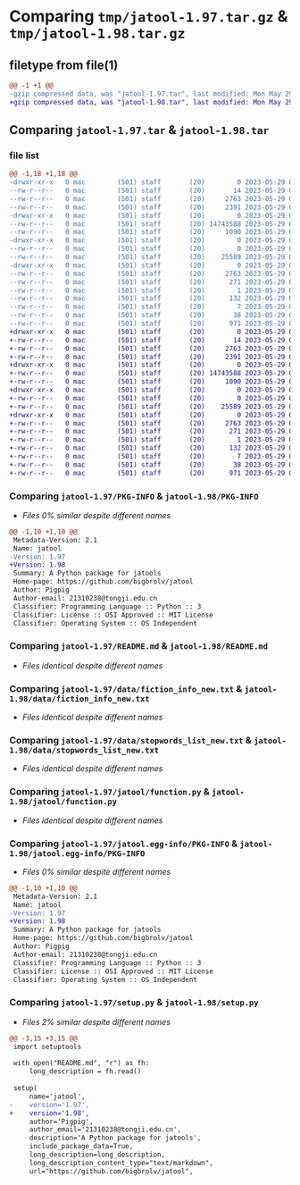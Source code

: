 # Comparing `tmp/jatool-1.97.tar.gz` & `tmp/jatool-1.98.tar.gz`

## filetype from file(1)

```diff
@@ -1 +1 @@
-gzip compressed data, was "jatool-1.97.tar", last modified: Mon May 29 03:15:53 2023, max compression
+gzip compressed data, was "jatool-1.98.tar", last modified: Mon May 29 03:23:30 2023, max compression
```

## Comparing `jatool-1.97.tar` & `jatool-1.98.tar`

### file list

```diff
@@ -1,18 +1,18 @@
-drwxr-xr-x   0 mac        (501) staff       (20)        0 2023-05-29 03:15:53.212915 jatool-1.97/
--rw-r--r--   0 mac        (501) staff       (20)       14 2023-05-29 03:14:51.000000 jatool-1.97/MANIFEST.in
--rw-r--r--   0 mac        (501) staff       (20)     2763 2023-05-29 03:15:53.212501 jatool-1.97/PKG-INFO
--rw-r--r--   0 mac        (501) staff       (20)     2391 2023-05-29 02:05:05.000000 jatool-1.97/README.md
-drwxr-xr-x   0 mac        (501) staff       (20)        0 2023-05-29 03:15:53.167174 jatool-1.97/data/
--rw-r--r--   0 mac        (501) staff       (20) 14743588 2023-05-29 02:05:05.000000 jatool-1.97/data/fiction_info_new.txt
--rw-r--r--   0 mac        (501) staff       (20)     1090 2023-05-29 02:05:06.000000 jatool-1.97/data/stopwords_list_new.txt
-drwxr-xr-x   0 mac        (501) staff       (20)        0 2023-05-29 03:15:53.209215 jatool-1.97/jatool/
--rw-r--r--   0 mac        (501) staff       (20)        0 2023-05-29 02:05:06.000000 jatool-1.97/jatool/__init__.py
--rw-r--r--   0 mac        (501) staff       (20)    25589 2023-05-29 03:14:53.000000 jatool-1.97/jatool/function.py
-drwxr-xr-x   0 mac        (501) staff       (20)        0 2023-05-29 03:15:53.211968 jatool-1.97/jatool.egg-info/
--rw-r--r--   0 mac        (501) staff       (20)     2763 2023-05-29 03:15:53.000000 jatool-1.97/jatool.egg-info/PKG-INFO
--rw-r--r--   0 mac        (501) staff       (20)      271 2023-05-29 03:15:53.000000 jatool-1.97/jatool.egg-info/SOURCES.txt
--rw-r--r--   0 mac        (501) staff       (20)        1 2023-05-29 03:15:53.000000 jatool-1.97/jatool.egg-info/dependency_links.txt
--rw-r--r--   0 mac        (501) staff       (20)      132 2023-05-29 03:15:53.000000 jatool-1.97/jatool.egg-info/requires.txt
--rw-r--r--   0 mac        (501) staff       (20)        7 2023-05-29 03:15:53.000000 jatool-1.97/jatool.egg-info/top_level.txt
--rw-r--r--   0 mac        (501) staff       (20)       38 2023-05-29 03:15:53.213017 jatool-1.97/setup.cfg
--rw-r--r--   0 mac        (501) staff       (20)      971 2023-05-29 03:14:52.000000 jatool-1.97/setup.py
+drwxr-xr-x   0 mac        (501) staff       (20)        0 2023-05-29 03:23:30.064781 jatool-1.98/
+-rw-r--r--   0 mac        (501) staff       (20)       14 2023-05-29 03:14:51.000000 jatool-1.98/MANIFEST.in
+-rw-r--r--   0 mac        (501) staff       (20)     2763 2023-05-29 03:23:30.063155 jatool-1.98/PKG-INFO
+-rw-r--r--   0 mac        (501) staff       (20)     2391 2023-05-29 02:05:05.000000 jatool-1.98/README.md
+drwxr-xr-x   0 mac        (501) staff       (20)        0 2023-05-29 03:23:30.035597 jatool-1.98/data/
+-rw-r--r--   0 mac        (501) staff       (20) 14743588 2023-05-29 02:05:05.000000 jatool-1.98/data/fiction_info_new.txt
+-rw-r--r--   0 mac        (501) staff       (20)     1090 2023-05-29 02:05:06.000000 jatool-1.98/data/stopwords_list_new.txt
+drwxr-xr-x   0 mac        (501) staff       (20)        0 2023-05-29 03:23:30.059092 jatool-1.98/jatool/
+-rw-r--r--   0 mac        (501) staff       (20)        0 2023-05-29 02:05:06.000000 jatool-1.98/jatool/__init__.py
+-rw-r--r--   0 mac        (501) staff       (20)    25589 2023-05-29 03:23:07.000000 jatool-1.98/jatool/function.py
+drwxr-xr-x   0 mac        (501) staff       (20)        0 2023-05-29 03:23:30.062327 jatool-1.98/jatool.egg-info/
+-rw-r--r--   0 mac        (501) staff       (20)     2763 2023-05-29 03:23:29.000000 jatool-1.98/jatool.egg-info/PKG-INFO
+-rw-r--r--   0 mac        (501) staff       (20)      271 2023-05-29 03:23:29.000000 jatool-1.98/jatool.egg-info/SOURCES.txt
+-rw-r--r--   0 mac        (501) staff       (20)        1 2023-05-29 03:23:29.000000 jatool-1.98/jatool.egg-info/dependency_links.txt
+-rw-r--r--   0 mac        (501) staff       (20)      132 2023-05-29 03:23:29.000000 jatool-1.98/jatool.egg-info/requires.txt
+-rw-r--r--   0 mac        (501) staff       (20)        7 2023-05-29 03:23:29.000000 jatool-1.98/jatool.egg-info/top_level.txt
+-rw-r--r--   0 mac        (501) staff       (20)       38 2023-05-29 03:23:30.065047 jatool-1.98/setup.cfg
+-rw-r--r--   0 mac        (501) staff       (20)      971 2023-05-29 03:22:50.000000 jatool-1.98/setup.py
```

### Comparing `jatool-1.97/PKG-INFO` & `jatool-1.98/PKG-INFO`

 * *Files 0% similar despite different names*

```diff
@@ -1,10 +1,10 @@
 Metadata-Version: 2.1
 Name: jatool
-Version: 1.97
+Version: 1.98
 Summary: A Python package for jatools
 Home-page: https://github.com/bigbrolv/jatool
 Author: Pigpig
 Author-email: 21310238@tongji.edu.cn
 Classifier: Programming Language :: Python :: 3
 Classifier: License :: OSI Approved :: MIT License
 Classifier: Operating System :: OS Independent
```

### Comparing `jatool-1.97/README.md` & `jatool-1.98/README.md`

 * *Files identical despite different names*

### Comparing `jatool-1.97/data/fiction_info_new.txt` & `jatool-1.98/data/fiction_info_new.txt`

 * *Files identical despite different names*

### Comparing `jatool-1.97/data/stopwords_list_new.txt` & `jatool-1.98/data/stopwords_list_new.txt`

 * *Files identical despite different names*

### Comparing `jatool-1.97/jatool/function.py` & `jatool-1.98/jatool/function.py`

 * *Files identical despite different names*

### Comparing `jatool-1.97/jatool.egg-info/PKG-INFO` & `jatool-1.98/jatool.egg-info/PKG-INFO`

 * *Files 0% similar despite different names*

```diff
@@ -1,10 +1,10 @@
 Metadata-Version: 2.1
 Name: jatool
-Version: 1.97
+Version: 1.98
 Summary: A Python package for jatools
 Home-page: https://github.com/bigbrolv/jatool
 Author: Pigpig
 Author-email: 21310238@tongji.edu.cn
 Classifier: Programming Language :: Python :: 3
 Classifier: License :: OSI Approved :: MIT License
 Classifier: Operating System :: OS Independent
```

### Comparing `jatool-1.97/setup.py` & `jatool-1.98/setup.py`

 * *Files 2% similar despite different names*

```diff
@@ -3,15 +3,15 @@
 import setuptools
 
 with open("README.md", "r") as fh:
     long_description = fh.read()
 
 setup(
     name='jatool',
-    version='1.97',
+    version='1.98',
     author='Pigpig',
     author_email='21310238@tongji.edu.cn',
     description='A Python package for jatools',
     include_package_data=True,
     long_description=long_description,
     long_description_content_type="text/markdown",
     url="https://github.com/bigbrolv/jatool",
```

